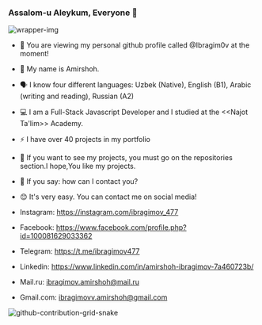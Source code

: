 ### Assalom-u Aleykum, Everyone 👋

![wrapper-img](https://user-images.githubusercontent.com/99003694/171804721-97938bed-0445-4804-9161-fa650db54911.gif)

- 🤝 You are viewing my personal github profile called @Ibragim0v at the moment! 
- 💬 My name is Amirshoh.
- 🗣 I know four different languages: Uzbek (Native), English (B1), Arabic (writing and reading), Russian (A2)
- 💻 I am a Full-Stack Javascript Developer and I studied at the <<Najot Ta'lim>> Academy.
- ⚡️ I have over 40 projects in my portfolio
- 👀 If you want to see my projects, you must go on the repositories section.I hope,You like my projects.

- 🤔 If you say: how can I contact you? 
- 😊 It's very easy. You can contact me on social media!
- Instagram: https://instagram.com/ibragimov_477
- Facebook: https://www.facebook.com/profile.php?id=100081629033362
- Telegram: https://t.me/ibragimov477
- Linkedin: https://www.linkedin.com/in/amirshoh-ibragimov-7a460723b/
- Mail.ru: ibragimov.amirshoh@mail.ru
- Gmail.com: ibragimovv.amirshoh@gmail.com

![github-contribution-grid-snake](https://user-images.githubusercontent.com/99003694/170978780-1166c3f8-9f31-453b-96cd-a799db6fab91.svg)
